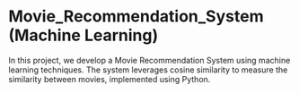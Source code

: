 # Movie_Recommendation_System (Machine Learning)
In this project, we develop a Movie Recommendation System using machine learning techniques. The system leverages cosine similarity to measure the similarity between movies, implemented using Python.
